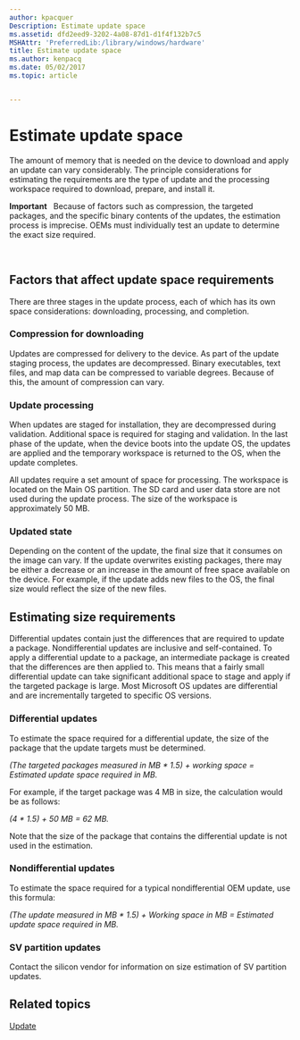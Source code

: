 ```yaml
---
author: kpacquer
Description: Estimate update space
ms.assetid: dfd2eed9-3202-4a08-87d1-d1f4f132b7c5
MSHAttr: 'PreferredLib:/library/windows/hardware'
title: Estimate update space
ms.author: kenpacq
ms.date: 05/02/2017
ms.topic: article


---
```


# Estimate update space


The amount of memory that is needed on the device to download and apply an update can vary considerably. The principle considerations for estimating the requirements are the type of update and the processing workspace required to download, prepare, and install it.

**Important**  
Because of factors such as compression, the targeted packages, and the specific binary contents of the updates, the estimation process is imprecise. OEMs must individually test an update to determine the exact size required.

 

## <span id="Factors_that_affect_update_space_requirements"></span><span id="factors_that_affect_update_space_requirements"></span><span id="FACTORS_THAT_AFFECT_UPDATE_SPACE_REQUIREMENTS"></span>Factors that affect update space requirements


There are three stages in the update process, each of which has its own space considerations: downloading, processing, and completion.

### <span id="Compression_for_downloading"></span><span id="compression_for_downloading"></span><span id="COMPRESSION_FOR_DOWNLOADING"></span>Compression for downloading

Updates are compressed for delivery to the device. As part of the update staging process, the updates are decompressed. Binary executables, text files, and map data can be compressed to variable degrees. Because of this, the amount of compression can vary.

### <span id="Update_processing"></span><span id="update_processing"></span><span id="UPDATE_PROCESSING"></span>Update processing

When updates are staged for installation, they are decompressed during validation. Additional space is required for staging and validation. In the last phase of the update, when the device boots into the update OS, the updates are applied and the temporary workspace is returned to the OS, when the update completes.

All updates require a set amount of space for processing. The workspace is located on the Main OS partition. The SD card and user data store are not used during the update process. The size of the workspace is approximately 50 MB.

### <span id="Updated_state"></span><span id="updated_state"></span><span id="UPDATED_STATE"></span>Updated state

Depending on the content of the update, the final size that it consumes on the image can vary. If the update overwrites existing packages, there may be either a decrease or an increase in the amount of free space available on the device. For example, if the update adds new files to the OS, the final size would reflect the size of the new files.

## <span id="Estimating_size_requirements"></span><span id="estimating_size_requirements"></span><span id="ESTIMATING_SIZE_REQUIREMENTS"></span>Estimating size requirements


Differential updates contain just the differences that are required to update a package. Nondifferential updates are inclusive and self-contained. To apply a differential update to a package, an intermediate package is created that the differences are then applied to. This means that a fairly small differential update can take significant additional space to stage and apply if the targeted package is large. Most Microsoft OS updates are differential and are incrementally targeted to specific OS versions.

### <span id="Differential_updates"></span><span id="differential_updates"></span><span id="DIFFERENTIAL_UPDATES"></span>Differential updates

To estimate the space required for a differential update, the size of the package that the update targets must be determined.

*(The targeted packages measured in MB \* 1.5) + working space = Estimated update space required in MB.*

For example, if the target package was 4 MB in size, the calculation would be as follows:

*(4 \* 1.5) + 50 MB = 62 MB.*

Note that the size of the package that contains the differential update is not used in the estimation.

### <span id="Nondifferential_updates"></span><span id="nondifferential_updates"></span><span id="NONDIFFERENTIAL_UPDATES"></span>Nondifferential updates

To estimate the space required for a typical nondifferential OEM update, use this formula:

*(The update measured in MB \* 1.5) + Working space in MB = Estimated update space required in MB.*

### <span id="SV_partition_updates"></span><span id="sv_partition_updates"></span><span id="SV_PARTITION_UPDATES"></span>SV partition updates

Contact the silicon vendor for information on size estimation of SV partition updates.

## <span id="related_topics"></span>Related topics


[Update](index.md)

 

 






